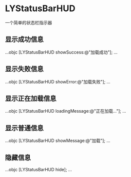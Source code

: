 # LYStatusBarHUD
一个简单的状态栏指示器

## 显示成功信息
...objc
[LYStatusBarHUD showSuccess:@"加载成功"];
...

## 显示失败信息
...objc
[LYStatusBarHUD showError:@"加载失败"];
...

## 显示正在加载信息
...objc
[LYStatusBarHUD loadingMessage:@"正在加载..."];
...

## 显示普通信息
...objc
[LYStatusBarHUD showMessage:@"加载"];
...

## 隐藏信息
...objc
[LYStatusBarHUD hide];
...
